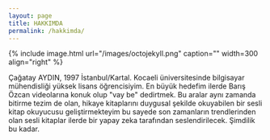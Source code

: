 ```yaml
---
layout: page
title: HAKKIMDA
permalink: /hakkimda/
---
```


{% include image.html url="/images/octojekyll.png" caption="" width=300 align="right" %}

Çağatay AYDIN, 1997 İstanbul/Kartal. Kocaeli üniversitesinde bilgisayar mühendisliği yüksek lisans öğrencisiyim. En büyük hedefim ilerde Barış Özcan videolarına konuk olup "vay be" dedirtmek. Bu aralar aynı zamanda bitirme tezim de olan, hikaye kitaplarını duygusal şekilde okuyabilen bir sesli kitap okuyucusu geliştirmekteyim bu sayede son zamanların trendlerinden olan sesli kitaplar ilerde bir yapay zeka tarafından seslendirilecek. Şimdilik bu kadar.

